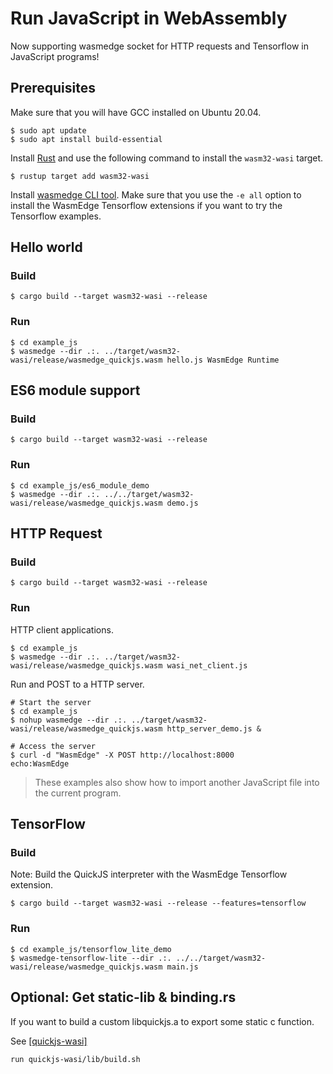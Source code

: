 # Run JavaScript in WebAssembly

Now supporting wasmedge socket for HTTP requests and Tensorflow in JavaScript programs!

## Prerequisites

Make sure that you will have GCC installed on Ubuntu 20.04.

```shell
$ sudo apt update
$ sudo apt install build-essential
```

Install [Rust](https://www.rust-lang.org/tools/install) and use the following command to install the `wasm32-wasi` target.

```shell
$ rustup target add wasm32-wasi
```

Install [wasmedge CLI tool](https://github.com/WasmEdge/WasmEdge/blob/master/docs/install.md). Make sure that you use the `-e all` option to install the WasmEdge Tensorflow extensions if you want to try the Tensorflow examples.

## Hello world

### Build

```shell
$ cargo build --target wasm32-wasi --release
```

### Run

```shell
$ cd example_js
$ wasmedge --dir .:. ../target/wasm32-wasi/release/wasmedge_quickjs.wasm hello.js WasmEdge Runtime
```

## ES6 module support

### Build

```shell
$ cargo build --target wasm32-wasi --release
```

### Run

```shell
$ cd example_js/es6_module_demo
$ wasmedge --dir .:. ../../target/wasm32-wasi/release/wasmedge_quickjs.wasm demo.js
```

## HTTP Request

### Build

```shell
$ cargo build --target wasm32-wasi --release
```

### Run

HTTP client applications.

```shell
$ cd example_js
$ wasmedge --dir .:. ../target/wasm32-wasi/release/wasmedge_quickjs.wasm wasi_net_client.js
```

Run and POST to a HTTP server.

```
# Start the server
$ cd example_js
$ nohup wasmedge --dir .:. ../target/wasm32-wasi/release/wasmedge_quickjs.wasm http_server_demo.js &

# Access the server
$ curl -d "WasmEdge" -X POST http://localhost:8000
echo:WasmEdge
```

> These examples also show how to import another JavaScript file into the current program.

## TensorFlow

### Build

Note: Build the QuickJS interpreter with the WasmEdge Tensorflow extension.

```shell
$ cargo build --target wasm32-wasi --release --features=tensorflow
```

### Run

```shell
$ cd example_js/tensorflow_lite_demo
$ wasmedge-tensorflow-lite --dir .:. ../../target/wasm32-wasi/release/wasmedge_quickjs.wasm main.js
```

## Optional: Get static-lib & binding.rs

If you want to build a custom libquickjs.a to export some static c function.

See [[quickjs-wasi]](https://github.com/second-state/quickjs-wasi)

```shell
run quickjs-wasi/lib/build.sh
```
